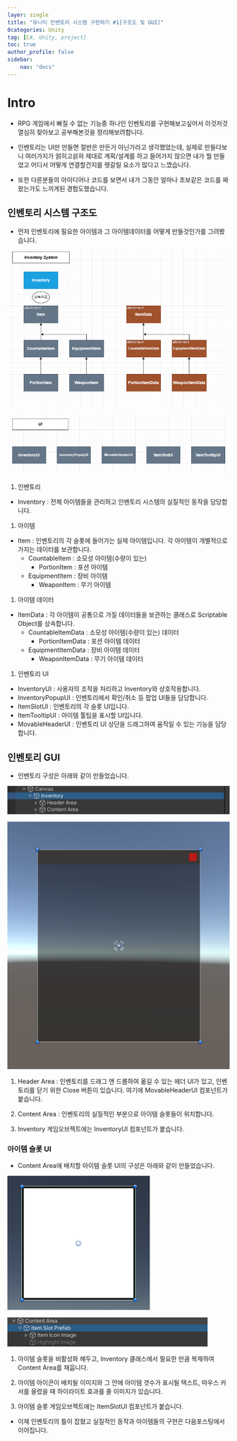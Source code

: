 ```yaml
---
layer: single
title: "유니티 인벤토리 시스템 구현하기 #1[구조도 및 GUI]"
0categories: Unity
tag: [C#, Unity, project]
toc: true
author_profile: false
sidebar: 
    nav: "docs"
---
```



# Intro

- RPG 게임에서 빠질 수 없는 기능중 하나인 인벤토리를 구현해보고싶어서 이것저것 열심히 찾아보고 공부해본것을 정리해보려합니다.

- 인벤토리는 UI만 만들면 절반은 만든거 아닌가라고 생각했었는데, 실제로 만들다보니 여러가지가 얽히고섥혀 제대로 계획/설계를 하고 들어가지 않으면 내가 뭘 만들었고 어디서 어떻게 연결할건지를 헷갈릴 요소가 많다고 느꼈습니다.

- 또한 다른분들의 아이디어나 코드를 보면서 내가 그동안 얼마나 초보같은 코드를 짜왔는가도 느끼게된 경험도했습니다.


## 인벤토리 시스템 구조도

- 먼저 인벤토리에 필요한 아이템과 그 아이템데이터를 어떻게 만들것인가를 그려봤습니다.

![image](/images/2024/2024-07-04/capture_1.PNG)

![image](/images/2024/2024-07-04/capture_2.PNG)

1. 인벤토리
- Inventory : 전체 아이템들을 관리하고 인벤토리 시스템의 실질적인 동작을 담당합니다.

1. 아이템
- Item : 인벤토리의 각 슬롯에 들어가는 실제 아이템입니다. 각 아이템이 개별적으로 가지는 데이터를 보관합니다.
    - CountableItem : 소모성 아이템(수량이 있는)
        - PortionItem : 포션 아이템
    - EquipmentItem : 장비 아이템
        - WeaponItem : 무기 아이템

1. 아이템 데이터
- ItemData : 각 아이템이 공통으로 가질 데이터들을 보관하는 클래스로 Scriptable Object를 상속합니다.
    - CountableItemData : 소모성 아이템(수량이 있는) 데이터
        - PortionItemData : 포션 아이템 데이터
    - EquipmentItemData : 장비 아이템 데이터
        - WeaponItemData : 무기 아이템 데이터

1. 인벤토리 UI
- InventoryUI : 사용자의 조작을 처리하고 Inventory와 상호작용합니다.
- InventoryPopupUI : 인벤토리에서 확인/취소 등 팝업 UI들을 담당합니다.
- ItemSlotUI : 인벤토리의 각 슬롯 UI입니다.
- ItemTooltipUI : 아이템 툴팁을 표시할 UI입니다.
- MovableHeaderUI : 인벤토리 UI 상단을 드래그하여 움직일 수 있는 기능을 담당합니다.


## 인벤토리 GUI

- 인벤토리 구성은 아래와 같이 만들었습니다.

![image](/images/2024/2024-07-04/capture_3.PNG)

![image](/images/2024/2024-07-04/capture_4.PNG)



1. Header Area : 인벤토리를 드래그 앤 드롭하여 옮길 수 있는 헤더 UI가 있고, 인벤토리를 닫기 위한 Close 버튼이 있습니다. 여기에 MovableHeaderUI 컴포넌트가 붙습니다.

1. Content Area : 인벤토리의 실질적인 부분으로 아이템 슬롯들이 위치합니다. 

1. Inventory 게임오브젝트에는 InventoryUI 컴포넌트가 붙습니다.


### 아이템 슬롯 UI

- Content Area에 배치할 아이템 슬롯 UI의 구성은 아래와 같이 만들었습니다.

![image](/images/2024/2024-07-04/capture_5.PNG)

![image](/images/2024/2024-07-04/capture_6.PNG)


1. 아이템 슬롯을 비활성화 해두고, Inventory 클래스에서 필요한 만큼 복제하여 Content Area를 채웁니다.

1. 아이템 아이콘이 배치될 이미지와 그 안에 아이템 갯수가 표시될 텍스트, 마우스 커서를 올렸을 때 하이라이트 효과를 줄 이미지가 있습니다.

1. 아이템 슬롯 게임오브젝트에는 ItemSlotUI 컴포넌트가 붙습니다.

- 이제 인벤토리의 틀이 잡혔고 실질적인 동작과 아이템들의 구현은 다음포스팅에서 이어집니다.